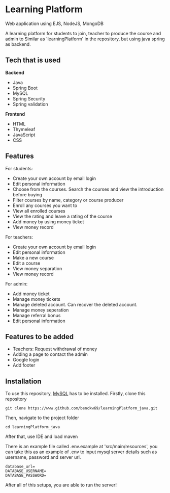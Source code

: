 # Learning Platform
Web application using EJS, NodeJS, MongoDB

A learning platform for students to join, teacher to produce the course and admin to 
Similar as 'learningPlatform' in the repository, but using java spring as backend.

## Tech that is used
**Backend**
- Java
- Spring Boot
- MySQL
- Spring Security
- Spring validation

**Frontend**
- HTML
- Thymeleaf
- JavaScript
- CSS

## Features
For students:
* Create your own account by email login
* Edit personal information
* Choose from the courses.  Search the courses and view the introduction before buying
* Filter courses by name, category or course producer
* Enroll any courses you want to
* View all enrolled courses
* View the rating and leave a rating of the course
* Add money by using money ticket
* View money record

For teachers:
* Create your own account by email login
* Edit personal information
* Make a new course
* Edit a course
* View money separation
* View money record

For admin:
* Add money ticket
* Manage money tickets
* Manage deleted account.  Can recover the deleted account.
* Manage money seperation
* Manage referral bonus
* Edit personal information

## Features to be added
* Teachers: Request withdrawal of money
* Adding a page to contact the admin
* Google login
* Add footer

## Installation
To use this repository, [MySQL](https://dev.mysql.com/downloads/mysql/) has to be installed.
Firstly, clone this repository
```
git clone https://www.github.com/benckw69/learningPlatform_java.git
```
Then, navigate to the project folder
```
cd learningPlatform_java 
```
After that, use IDE and load maven

There is an example file called .env.example at 'src/main/resources', you can take this as an example of .env to input mysql server details such as username, password and server url.
```
database_url=
DATABASE_USERNAME=
DATABASE_PASSWORD=
```
After all of this setups, you are able to run the server!

